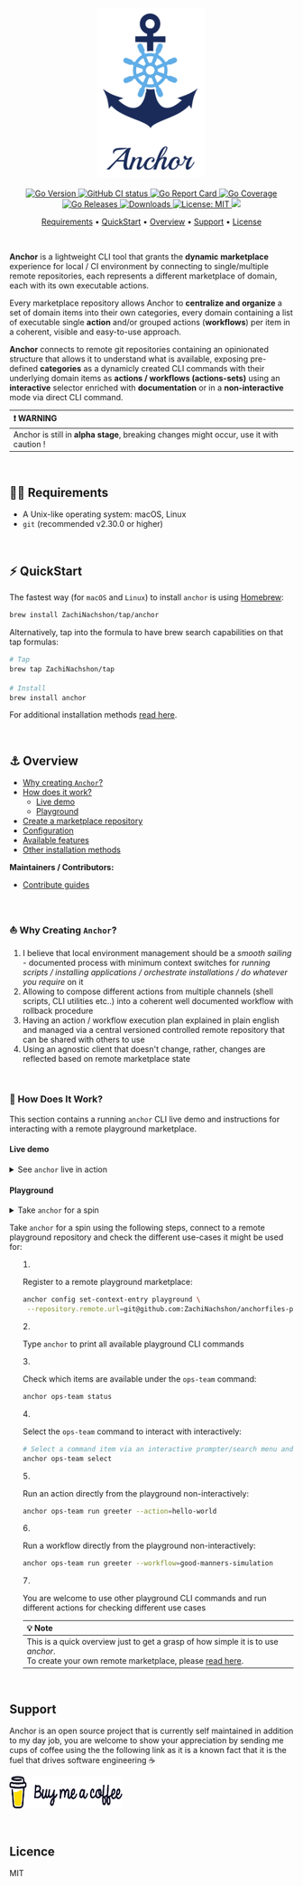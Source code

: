 <h3 align="center" id="anchor-logo"><img src="assets/anchor-logo.png" height="300"></h3>

<p align="center">
  <a href="https://img.shields.io/github/go-mod/go-version/ZachiNachshon/anchor/master">
    <img src="https://img.shields.io/github/go-mod/go-version/ZachiNachshon/anchor/master" alt="Go Version"/>
  </a>
  <a href="https://github.com/ZachiNachshon/anchor/actions/workflows/ci.yaml/badge.svg?branch=master">
    <img src="https://github.com/ZachiNachshon/anchor/actions/workflows/ci.yaml/badge.svg?branch=master" alt="GitHub CI status"/>
  </a>
  <a href="https://goreportcard.com/badge/ZachiNachshon/anchor">
    <img src="https://goreportcard.com/badge/ZachiNachshon/anchor" alt="Go Report Card"/>
  </a>
  <a href="https://coveralls.io/repos/github/ZachiNachshon/anchor/badge.svg?branch=master">
    <img src="https://coveralls.io/repos/github/ZachiNachshon/anchor/badge.svg?branch=master" alt="Go Coverage"/>
  </a>
  <a href="https://github.com/ZachiNachshon/anchor/releases">
    <img src="https://img.shields.io/github/v/release/ZachiNachshon/anchor?include_prereleases&style=flat-square" alt="Go Releases"/>
  </a>
  <a href="https://img.shields.io/github/downloads/ZachiNachshon/anchor/total">
    <img src="https://img.shields.io/github/downloads/ZachiNachshon/anchor/total" alt="Downloads"/>
  </a>
  <a href="https://opensource.org/licenses/MIT">
    <img src="https://img.shields.io/badge/License-MIT-yellow.svg" alt="License: MIT"/>
  </a>
  <a href="https://www.paypal.me/ZachiNachshon">
    <img src="https://img.shields.io/badge/$-donate-ff69b4.svg?maxAge=2592000&amp;style=flat">
  </a>
</p>

<p align="center">
  <a href="#requirements">Requirements</a> •
  <a href="#quickstart">QuickStart</a> •
  <a href="#overview">Overview</a> •
  <a href="#support">Support</a> •
  <a href="#license">License</a>
</p>
<br>

**Anchor** is a lightweight CLI tool that grants the **dynamic marketplace** experience for local / CI environment by connecting to single/multiple remote repositories, each represents a different marketplace of domain, each with its own executable actions.

Every marketplace repository allows Anchor to **centralize and organize** a set of domain items into their own categories, every domain containing a list of executable single **action** and/or grouped actions (**workflows**) per item in a coherent, visible and easy-to-use approach. 

**Anchor** connects to remote git repositories containing an opinionated structure that allows it to understand what is available, exposing pre-defined **categories** as a dynamicly created CLI commands with their underlying domain items as **actions / workflows (actions-sets)** using an **interactive** selector enriched with **documentation** or in a **non-interactive** mode via direct CLI command.

| :heavy_exclamation_mark: WARNING |
| :--------------------------------------- |
| Anchor is still in **alpha stage**, breaking changes might occur, use it with caution ! |

<br>

<h2 id="requirements">🏴‍☠️ Requirements</h2>

- A Unix-like operating system: macOS, Linux
- `git` (recommended v2.30.0 or higher)

<br>

<h2 id="quickstart">⚡️ QuickStart</h2>

The fastest way (for `macOS` and `Linux`) to install `anchor` is using [Homebrew](https://brew.sh/):

```bash
brew install ZachiNachshon/tap/anchor
```

Alternatively, tap into the formula to have brew search capabilities on that tap formulas:

```bash
# Tap
brew tap ZachiNachshon/tap

# Install
brew install anchor
```

For additional installation methods [read here](docs/installation.md).

<br>

<h2 id="overview">⚓️ Overview</h2>

- [Why creating `Anchor`?](#why-creating-anchor)
- [How does it work?](#how-does-it-work)
  - [Live demo](#live-demo)
  - [Playground](#playground)
- [Create a marketplace repository](docs/create-anchorfiles.md)
- [Configuration](docs/configuration.md)
- [Available features](docs/available-features.md)
- [Other installation methods](docs/installation.md)

**Maintainers / Contributors:**

- [Contribute guides](docs/contribute.md)

<br>

<h3 id="why-creating-anchor">⛵ Why Creating <code>Anchor</code>?</h3>

1. I believe that local environment management should be a *smooth sailing* - documented process with minimum context switches for *running scripts / installing applications / orchestrate installations / do whatever you require* on it
1. Allowing to compose different actions from multiple channels (shell scripts, CLI utilities etc..) into a coherent well documented workflow with rollback procedure
1. Having an action / workflow execution plan explained in plain english and managed via a central versioned controlled remote repository that can be shared with others to use
1. Using an agnostic client that doesn't change, rather, changes are reflected based on remote marketplace state

<br>

<h3 id="how-does-it-work">🐳 How Does It Work?</h3>

This section contains a running `anchor` CLI live demo and instructions for interacting with a remote playground marketplace.

<h4 id="live-demo">Live demo</h4>

<details><summary>See <code>anchor</code> live in action</summary>
<img style="vertical-align: top;" src="assets/images/anchor-select-app.png" width="500" >
</details>

<h4 id="playground">Playground</h4>

<details><summary>Take <code>anchor</code> for a spin<summary>
<p>

Take `anchor` for a spin using the following steps, connect to a remote playground repository and check the different use-cases it might be used for:

1. Register to a remote playground marketplace:

   ```bash
   anchor config set-context-entry playground \
    --repository.remote.url=git@github.com:ZachiNachshon/anchorfiles-playground.git
   ```

1. Type `anchor` to print all available playground CLI commands
1. Check which items are available under the `ops-team` command:

   ```bash
   anchor ops-team status
   ```
   
1. Select the `ops-team` command to interact with interactively:

   ```bash
   # Select a command item via an interactive prompter/search menu and try an action/workflow
   anchor ops-team select
   ```

1. Run an action directly from the playground non-interactively:

   ```bash
   anchor ops-team run greeter --action=hello-world
   ```

1. Run a workflow directly from the playground non-interactively:

   ```bash
   anchor ops-team run greeter --workflow=good-manners-simulation
   ```

1. You are welcome to use other playground CLI commands and run different actions for checking different use cases

   | :bulb: Note |
   | :--------------------------------------- |
   | This is a quick overview just to get a grasp of how simple it is to use *anchor*.<br>To create your own remote marketplace, please [read here](docs/create-anchorfiles.md). |

</p>
</details>

<br>

<h2 id="support">Support</h2>

Anchor is an open source project that is currently self maintained in addition to my day job, you are welcome to show your appreciation by sending me cups of coffee using the the following link as it is a known fact that it is the fuel that drives software engineering ☕

<a href="https://www.buymeacoffee.com/ZachiNachshon" target="_blank"><img src="assets/images/bmc-orig.svg" height="57" width="200" alt="Buy Me A Coffee"></a>

<br>

<h2 id="licence">Licence</h2>

MIT

<br>

